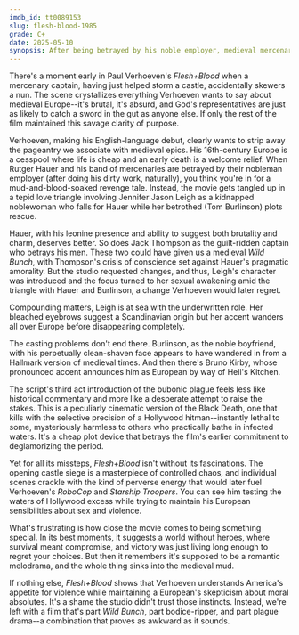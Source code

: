 ```yaml
---
imdb_id: tt0089153
slug: flesh-blood-1985
grade: C+
date: 2025-05-10
synopsis: After being betrayed by his noble employer, medieval mercenary Rutger Hauer kidnaps a virginal princess (Jennifer Jason Leigh), whose growing attraction to her captor complicates a violent power struggle in plague-ravaged Italy.
---
```


There's a moment early in Paul Verhoeven's _Flesh+Blood_ when a mercenary captain, having just helped storm a castle, accidentally skewers a nun. The scene crystallizes everything Verhoeven wants to say about medieval Europe--it's brutal, it's absurd, and God's representatives are just as likely to catch a sword in the gut as anyone else. If only the rest of the film maintained this savage clarity of purpose.

Verhoeven, making his English-language debut, clearly wants to strip away the pageantry we associate with medieval epics. His 16th-century Europe is a cesspool where life is cheap and an early death is a welcome relief. When Rutger Hauer and his band of mercenaries are betrayed by their nobleman employer (after doing his dirty work, naturally), you think you're in for a mud-and-blood-soaked revenge tale. Instead, the movie gets tangled up in a tepid love triangle involving Jennifer Jason Leigh as a kidnapped noblewoman who falls for Hauer while her betrothed (Tom Burlinson) plots rescue.

Hauer, with his leonine presence and ability to suggest both brutality and charm, deserves better. So does Jack Thompson as the guilt-ridden captain who betrays his men. These two could have given us a medieval <span data-imdb-id="tt0065214">_Wild Bunch_</span>, with Thompson's crisis of conscience set against Hauer's pragmatic amorality. But the studio requested changes, and thus, Leigh's character was introduced and the focus turned to her sexual awakening amid the triangle with Hauer and Burlinson, a change Verhoeven would later regret.

Compounding matters, Leigh is at sea with the underwritten role. Her bleached eyebrows suggest a Scandinavian origin but her accent wanders all over Europe before disappearing completely.

The casting problems don't end there. Burlinson, as the noble boyfriend, with his perpetually clean-shaven face appears to have wandered in from a Hallmark version of medieval times. And then there's Bruno Kirby, whose pronounced accent announces him as European by way of Hell's Kitchen.

The script's third act introduction of the bubonic plague feels less like historical commentary and more like a desperate attempt to raise the stakes. This is a peculiarly cinematic version of the Black Death, one that kills with the selective precision of a Hollywood hitman--instantly lethal to some, mysteriously harmless to others who practically bathe in infected waters. It's a cheap plot device that betrays the film's earlier commitment to deglamorizing the period.

Yet for all its missteps, _Flesh+Blood_ isn't without its fascinations. The opening castle siege is a masterpiece of controlled chaos, and individual scenes crackle with the kind of perverse energy that would later fuel Verhoeven's <span data-imdb-id="tt0093870">_RoboCop_</span> and <span data-imdb-id="tt0120201">_Starship Troopers_</span>. You can see him testing the waters of Hollywood excess while trying to maintain his European sensibilities about sex and violence.

What's frustrating is how close the movie comes to being something special. In its best moments, it suggests a world without heroes, where survival meant compromise, and victory was just living long enough to regret your choices. But then it remembers it's supposed to be a romantic melodrama, and the whole thing sinks into the medieval mud.

If nothing else, _Flesh+Blood_ shows that Verhoeven understands America's appetite for violence while maintaining a European's skepticism about moral absolutes. It's a shame the studio didn't trust those instincts. Instead, we're left with a film that's part _Wild Bunch_, part bodice-ripper, and part plague drama--a combination that proves as awkward as it sounds.